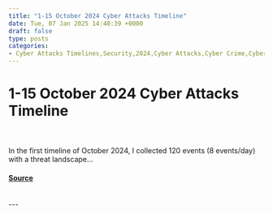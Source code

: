 ```yaml
---
title: "1-15 October 2024 Cyber Attacks Timeline"
date: Tue, 07 Jan 2025 14:40:39 +0000
draft: false
type: posts
categories: 
- Cyber Attacks Timelines,Security,2024,Cyber Attacks,Cyber Crime,Cyber Espionage,Cyber Warfare,Hacktivism,Malware,October,Ransomware,Timeline,Vulnerabilities
---
```

# 1-15 October 2024 Cyber Attacks Timeline

<br/>

<br/>
In the first timeline of October 2024, I collected 120 events (8 events/day) with a threat landscape...

#### [Source](https://www.hackmageddon.com/2025/01/07/1-15-october-2024-cyber-attacks-timeline/)

<br/>
---
